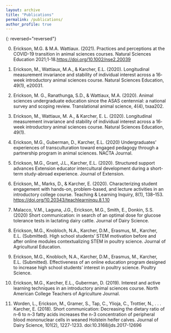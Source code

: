 ```yaml
---
layout: archive
title: "Publications"
permalink: /publications/
author_profile: true
---
```



{: reversed="reversed"}

0. Erickson, M.G. & M.A. Wattiaux. (2021). Practices and perceptions at the COVID-19 transition in animal sciences courses. Natural Sciences Education 2021;1-18.<a href="https://doi.org/10.1002/nse2.20039">https://doi.org/10.1002/nse2.20039</a>


0. Erickson, M., Wattiaux, M.A., & Karcher, E.L. (2020). Longitudinal measurement invariance and stability of individual interest across a 16‐week introductory animal sciences course. Natural Sciences Education, 49(1), e20031.  <a href="https://doi.org/10.1002/nse2.20031"></a>

0. Erickson, M. G., Ranathunga, S.D., & Wattiaux, M.A. (2020). Animal sciences undergraduate education since the ASAS centennial: a national survey and scoping review. Translational animal science, 4(4), txaa202.   <a href="https://doi.org/10.1093/tas/txaa202"></a>

0. Erickson, M., Wattiaux, M. A., & Karcher, E. L. (2020). Longitudinal measurement invariance and stability of individual interest across a 16‐week introductory animal sciences course. Natural Sciences Education, 49(1).   <a href="https://doi.org/10.1002/nse2.20031"></a>

0. Erickson, M.G., Guberman, D., Karcher, E.L. (2020) Undergraduates’ experiences of transculturation toward engaged pedagogy through a partnership program in animal sciences. NACTA Journal.

0. Erickson, M.G., Grant, J.L., Karcher, E.L. (2020). Structured support advances Extension educator intercultural development during a short-term study-abroad experience. Journal of Extension.

0. Erickson, M., Marks, D., & Karcher, E. (2020). Characterizing student engagement with hands-on, problem-based, and lecture activities in an introductory college course. Teaching & Learning Inquiry, 8(1), 138–153. https://doi.org/10.20343/teachlearninqu.8.1.10 

0. Malacco, V.M., Laguna, J.G., Erickson, M.G., Smith, E., Donkin, S.S. (2020) Short communication:  in search of an optimal dose for glucose tolerance tests in lactating dairy cattle. Journal of Dairy Science.

0. Erickson, M.G., Knobloch, N.A., Karcher, D.M., Erasmus, M., Karcher, E.L. (Submitted). High school students’ STEM motivation before and after online modules contextualizing STEM in poultry science. Journal of Agricultural Education. 

0. Erickson, M.G., Knobloch, N.A., Karcher, D.M., Erasmus, M., Karcher, E.L. (Submitted). Effectiveness of an online education program designed to increase high school students’ interest in poultry science. Poultry Science.

0. Erickson, M.G., Karcher, E.L., Guberman, D. (2019). Interest and active learning techniques in an introductory animal sciences course. North American College Teachers of Agriculture Journal. 

0. Worden, L., Erickson, M., Gramer, S., Tap, C., Ylioja, C., Trottier, N., . . . Karcher, E. (2018). Short communication: Decreasing the dietary ratio of n-6 to n-3 fatty acids increases the n-3 concentration of peripheral blood mononuclear cells in weaned Holstein heifer calves. Journal of Dairy Science, 101(2), 1227-1233. doi:10.3168/jds.2017-12696

